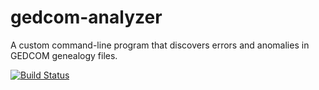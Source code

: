 # gedcom-analyzer
A custom command-line program that discovers errors and anomalies in GEDCOM genealogy files. 



[![Build Status](https://travis-ci.org/esbevinova/gedcom-analyzer.svg?branch=Sprint2)](https://travis-ci.org/esbevinova/gedcom-analyzer)
